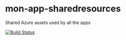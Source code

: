 # mon-app-sharedresources
Shared Azure assets used by all the apps


[![Build Status](https://dev.azure.com/olusolaadio/dwp-olu/_apis/build/status/olusola-adio.mon-app-sharedresources?branchName=master)](https://dev.azure.com/olusolaadio/dwp-olu/_build/latest?definitionId=3&branchName=master)

